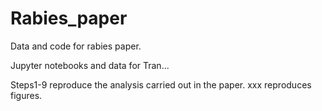 # Rabies_paper
Data and code for rabies paper. 

Jupyter notebooks and data for Tran... 

Steps1-9 reproduce the analysis carried out in the paper. 
xxx reproduces figures. 
